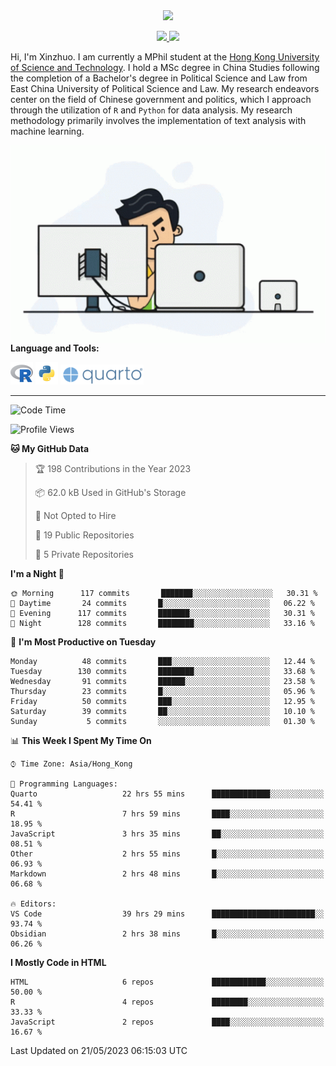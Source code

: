 <div align='center'>
<img src='https://readme-typing-svg.herokuapp.com?font=ubuntu&color=4d3900&center=true&lines=HKUST+Mphil+in+SOSC;Focus+on+China;Code+for+PoliSci'/>
</div>

<p align='center'>
 <a href='https://www.linkedin.com/in/xinzhuo-huang-5161011ba/' target='_blank'>
        <img src='https://img.shields.io/badge/linkedin%20-%230077B5.svg?&style=for-the-badge&logo=linkedin&logoColor=white'/>
    </a>
 <a href='https://twitter.com/HsinchoH' target='_blank'>
        <img src='https://img.shields.io/badge/Twitter-1DA1F2?style=for-the-badge&logo=twitter&logoColor=white'/>
    </a>
    </p>
    
Hi, I'm Xinzhuo. I am currently a MPhil student at the [Hong Kong University of Science and Technology](https://sosc.hkust.edu.hk/node/613). I hold a MSc degree in China Studies following the completion of a Bachelor's degree in Political Science and Law from East China University of Political Science and Law. My research endeavors center on the field of Chinese government and politics, which I approach through the utilization of `R` and `Python` for data analysis. My research methodology primarily involves the implementation of text analysis with machine learning.




<img align='right' src="https://github.com/xinzhuohkust/xinzhuohkust/blob/main/programmer.gif" width="590">



**Language and Tools:**  

<code><img height="36" src="https://raw.githubusercontent.com/github/explore/80688e429a7d4ef2fca1e82350fe8e3517d3494d/topics/r/r.png"></code>
<code><img height="36" src="https://raw.githubusercontent.com/github/explore/80688e429a7d4ef2fca1e82350fe8e3517d3494d/topics/python/python.png"></code>
<code><img height="32" src="https://github.com/quarto-dev/quarto-r/blob/main/man/figures/quarto.png"></code>

---
<!--START_SECTION:waka-->
![Code Time](http://img.shields.io/badge/Code%20Time-531%20hrs%2051%20mins-blue)

![Profile Views](http://img.shields.io/badge/Profile%20Views-113-blue)

**🐱 My GitHub Data** 

> 🏆 198 Contributions in the Year 2023
 > 
> 📦 62.0 kB Used in GitHub's Storage 
 > 
> 🚫 Not Opted to Hire
 > 
> 📜 19 Public Repositories 
 > 
> 🔑 5 Private Repositories  
 > 
**I'm a Night 🦉** 

```text
🌞 Morning      117 commits       ███████░░░░░░░░░░░░░░░░░░   30.31 % 
🌆 Daytime       24 commits       █░░░░░░░░░░░░░░░░░░░░░░░░   06.22 % 
🌃 Evening      117 commits       ███████░░░░░░░░░░░░░░░░░░   30.31 % 
🌙 Night        128 commits       ████████░░░░░░░░░░░░░░░░░   33.16 % 

```
📅 **I'm Most Productive on Tuesday** 

```text
Monday          48 commits       ███░░░░░░░░░░░░░░░░░░░░░░   12.44 % 
Tuesday        130 commits       ████████░░░░░░░░░░░░░░░░░   33.68 % 
Wednesday       91 commits       ██████░░░░░░░░░░░░░░░░░░░   23.58 % 
Thursday        23 commits       █░░░░░░░░░░░░░░░░░░░░░░░░   05.96 % 
Friday          50 commits       ███░░░░░░░░░░░░░░░░░░░░░░   12.95 % 
Saturday        39 commits       ██░░░░░░░░░░░░░░░░░░░░░░░   10.10 % 
Sunday           5 commits       ░░░░░░░░░░░░░░░░░░░░░░░░░   01.30 % 

```


📊 **This Week I Spent My Time On** 

```text
⌚︎ Time Zone: Asia/Hong_Kong

💬 Programming Languages: 
Quarto                   22 hrs 55 mins      █████████████░░░░░░░░░░░░   54.41 % 
R                        7 hrs 59 mins       ████░░░░░░░░░░░░░░░░░░░░░   18.95 % 
JavaScript               3 hrs 35 mins       ██░░░░░░░░░░░░░░░░░░░░░░░   08.51 % 
Other                    2 hrs 55 mins       █░░░░░░░░░░░░░░░░░░░░░░░░   06.93 % 
Markdown                 2 hrs 48 mins       █░░░░░░░░░░░░░░░░░░░░░░░░   06.68 % 

🔥 Editors: 
VS Code                  39 hrs 29 mins      ███████████████████████░░   93.74 % 
Obsidian                 2 hrs 38 mins       █░░░░░░░░░░░░░░░░░░░░░░░░   06.26 % 

```

**I Mostly Code in HTML** 

```text
HTML                     6 repos             ████████████░░░░░░░░░░░░░   50.00 % 
R                        4 repos             ████████░░░░░░░░░░░░░░░░░   33.33 % 
JavaScript               2 repos             ████░░░░░░░░░░░░░░░░░░░░░   16.67 % 

```



 Last Updated on 21/05/2023 06:15:03 UTC
<!--END_SECTION:waka-->
    
    
    
    
    
    
    
    
